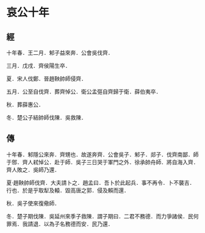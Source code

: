 # 哀公十年
## 經

十年春．王二月．邾子益來奔．公會吳伐齊．

三月．戊戌．齊侯陽生卒．

夏．宋人伐鄭．晉趙鞅帥師侵齊．

五月．公至自伐齊．葬齊悼公．衛公孟彄自齊歸于衛．薛伯夷卒．

秋．葬薛惠公．

冬．楚公子結帥師伐陳．吳救陳．

## 傳

十年春．邾隱公來奔．齊甥也．故遂奔齊．公會吳子．邾子．郯子．伐齊南鄙．師于鄎．齊人弒悼公．赴于師．吳子三日哭于軍門之外．徐承帥舟師．將自海入齊．齊人敗之．吳師乃還．

夏‧趙鞅帥師伐齊．大夫請卜之．趙孟曰．吾卜於此起兵．事不再令．卜不襲吉．行也．於是乎取犁及轅．毀高唐之郭．侵及賴而還．

秋．吳子使來復儆師．

冬．楚子期伐陳．吳延州來季子救陳．謂子期曰．二君不務德．而力爭諸侯．民何罪焉．我請退．以為子名務德而安．民乃還．

